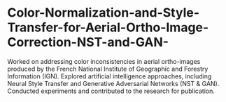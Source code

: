 # Color-Normalization-and-Style-Transfer-for-Aerial-Ortho-Image-Correction-NST-and-GAN-
Worked on addressing color inconsistencies in aerial ortho-images produced by the French National Institute of Geographic and Forestry Information (IGN). Explored artificial intelligence approaches, including Neural Style Transfer and Generative Adversarial Networks (NST &amp; GAN). Conducted experiments and contributed to the research for publication.
